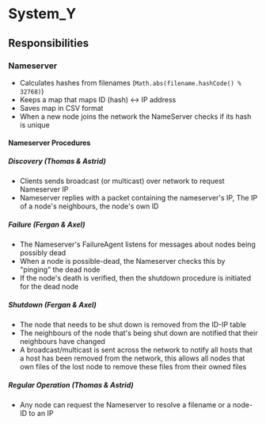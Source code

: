 #   System_Y
##  Responsibilities
### Nameserver
-   Calculates hashes from filenames (`Math.abs(filename.hashCode() % 32768)`)
-   Keeps a map that maps ID (hash) <-> IP address
-   Saves map in CSV format
-   When a new node joins the network the NameServer checks if its hash is unique

####  Nameserver Procedures
##### Discovery (Thomas & Astrid)
-   Clients sends broadcast (or multicast) over network to request Nameserver IP
-   Nameserver replies with a packet containing the nameserver's IP, The IP of a node's neighbours, the node's own ID

##### Failure (Fergan & Axel)
-   The Nameserver's FailureAgent listens for messages about nodes being possibly dead
-   When a node is possible-dead, the Nameserver checks this by "pinging" the dead node
-   If the node's death is verified, then the shutdown procedure is initiated for the dead node

##### Shutdown (Fergan & Axel)
-   The node that needs to be shut down is removed from the ID-IP table
-   The neighbours of the node that's being shut down are notified that their neighbours have changed
-   A broadcast/multicast is sent across the network to notify all hosts that a host has been removed from the network, this allows all nodes that own files of the lost node to remove these files from their owned files

##### Regular Operation (Thomas & Astrid)
-   Any node can request the Nameserver to resolve a filename or a node-ID to an IP
